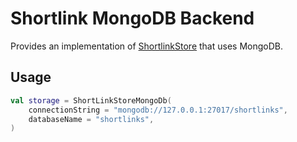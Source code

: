 # Shortlink MongoDB Backend

Provides an implementation of [ShortlinkStore](../shortlink-lib/src/main/kotlin/persistence/ShortLinkStore.kt) that uses MongoDB.

## Usage

```kotlin
val storage = ShortLinkStoreMongoDb(
    connectionString = "mongodb://127.0.0.1:27017/shortlinks",
    databaseName = "shortlinks",
)
```
